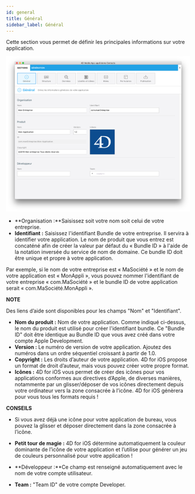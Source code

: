 ```yaml
---
id: general
title: Général
sidebar_label: Général
---
```

Cette section vous permet de définir les principales informations sur votre application.

![General section](assets/project-editor/General-section-4D-for-iOS.png)

* **Organisation :**Saisissez soit votre nom soit celui de votre entreprise.
* **Identifiant :** Saisissez l'identifiant Bundle de votre entreprise. Il servira à identifier votre application. Le nom de produit que vous entrez est concaténé afin de créer la valeur par défaut du « Bundle ID » à l'aide de la notation inversée du service de nom de domaine. Ce bundle ID doit être unique et propre à votre application.

Par exemple, si le nom de votre entreprise est « MaSociété » et le nom de votre application est « MonAppli », vous pouvez nommer l'identifiant de votre entreprise « com.MaSociété » et le bundle ID de votre application serait « com.MaSociété.MonAppli ».<div class = "tips"> 

**NOTE**

Des liens d’aide sont disponibles pour les champs "Nom" et "Identifiant".</div> 

* **Nom du produit :** Nom de votre application. Comme indiqué ci-dessus, le nom du produit est utilisé pour créer l'identifiant bundle. Ce "Bundle ID" doit être identique au Bundle ID que vous avez créé dans votre compte Apple Development.
* **Version :** Le numéro de version de votre application. Ajoutez des numéros dans un ordre séquentiel croissant à partir de 1.0.
* **Copyright :** Les droits d’auteur de votre application. 4D for iOS propose un format de droit d’auteur, mais vous pouvez créer votre propre format.
* **Icônes :** 4D for iOS vous permet de créer des icônes pour vos applications conformes aux directives d’Apple, de diverses manières, notammente par un glisser/déposer de vos icônes directement depuis votre ordinateur vers la zone consacrée à l’icône. 4D for iOS génèrera pour vous tous les formats requis !<div class = "tips"> 

**CONSEILS**

* Si vous avez déjà une icône pour votre application de bureau, vous pouvez la glisser et déposer directement dans la zone consacrée à l’icône.

* **Petit tour de magie :** 4D for iOS détermine automatiquement la couleur dominante de l’icône de votre application et l’utilise pour générer un jeu de couleurs personnalisé pour votre application !</div> 

* **Développeur :**Ce champ est renseigné automatiquement avec le nom de votre compte utilisateur.
* **Team :** "Team ID" de votre compte Developer.